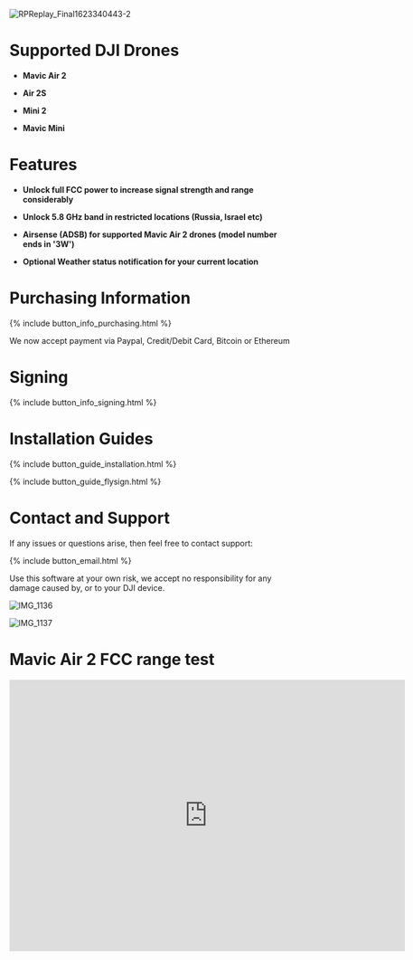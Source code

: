 <!-- {% include button_anchor_contact-and-support.html %} -->
<!-- ![RPReplay_Final1623339127](https://user-images.githubusercontent.com/2493592/121555090-9dbfab80-ca0a-11eb-99e9-339cd56cc10c.gif) -->
![RPReplay_Final1623340443-2](https://user-images.githubusercontent.com/2493592/121559341-6b17b200-ca0e-11eb-9592-45722b69457d.gif)

# Supported DJI Drones

* **Mavic Air 2**

* **Air 2S**

* **Mini 2**

* **Mavic Mini**

# Features

* **Unlock full FCC power to increase signal strength and range considerably**

* **Unlock 5.8 GHz band in restricted locations (Russia, Israel etc)**

* **Airsense (ADSB) for supported Mavic Air 2 drones (model number ends in '3W')**

* **Optional Weather status notification for your current location**

# Purchasing Information

{% include button_info_purchasing.html %}

We now accept payment via Paypal, Credit/Debit Card, Bitcoin or Ethereum


# Signing

{% include button_info_signing.html %}


# Installation Guides

{% include button_guide_installation.html %}

{% include button_guide_flysign.html %}


# Contact and Support

If any issues or questions arise, then feel free to contact support:

{% include button_email.html %}

Use this software at your own risk, we accept no responsibility for any damage caused by, or to your DJI device.

![IMG_1136](https://user-images.githubusercontent.com/2493592/118470885-0747e500-b6ff-11eb-9180-aa1f6003f260.jpg)

![IMG_1137](https://user-images.githubusercontent.com/2493592/118470922-1333a700-b6ff-11eb-971e-0bfdc5a2a52e.jpg)

# Mavic Air 2 FCC range test

<div class="embed-container">
     <iframe width="700" height="480" src="https://www.youtube.com/embed/bDLAtuueoVU?rel=0" title="YouTube video player" frameborder="0" allow="accelerometer; autoplay; clipboard-write; encrypted-media; gyroscope; picture-in-picture" allowfullscreen></iframe>
</div>


